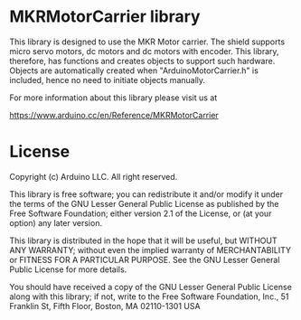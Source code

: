 # MKRMotorCarrier library


This library is designed to use the MKR Motor carrier. The shield supports micro servo motors, dc motors and dc motors with encoder. This library, therefore, has functions and creates objects to support such hardware. Objects are automatically created when "ArduinoMotorCarrier.h" is included, hence no need to initiate objects manually.

For more information about this library please visit us at

<https://www.arduino.cc/en/Reference/MKRMotorCarrier>
# License
Copyright (c) Arduino LLC. All right reserved.

This library is free software; you can redistribute it and/or modify it under the terms of the GNU Lesser General Public License as published by the Free Software Foundation; either version 2.1 of the License, or (at your option) any later version.

This library is distributed in the hope that it will be useful, but WITHOUT ANY WARRANTY; without even the implied warranty of MERCHANTABILITY or FITNESS FOR A PARTICULAR PURPOSE. See the GNU Lesser General Public License for more details.

You should have received a copy of the GNU Lesser General Public License along with this library; if not, write to the Free Software Foundation, Inc., 51 Franklin St, Fifth Floor, Boston, MA 02110-1301 USA
